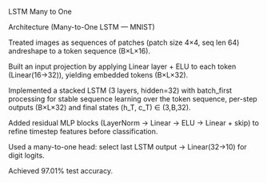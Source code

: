LSTM Many to One

Architecture (Many-to-One LSTM — MNIST)

Treated images as sequences of patches (patch size 4×4, seq len 64) andreshape to a token sequence (B×L×16).


Built an input projection by applying  Linear layer + ELU to each token (Linear(16→32)), yielding embedded tokens (B×L×32).


Implemented a stacked LSTM (3 layers, hidden=32) with batch_first processing for stable sequence learning over the token sequence, per-step outputs (B×L×32) and final states (h_T, c_T) ∈ (3,B,32).


Added residual MLP blocks (LayerNorm → Linear → ELU → Linear + skip) to refine timestep features before classification.


Used a many-to-one head: select last LSTM output → Linear(32→10) for digit logits.


Achieved 97.01% test accuracy.
